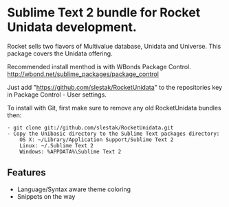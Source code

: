 # Sublime Text 2 bundle for Rocket Unidata development.

Rocket sells two flavors of Multivalue database, Unidata and Universe.
This package covers the Unidata offering.

Recommended install menthod is with WBonds Package Control.
http://wbond.net/sublime_packages/package_control

Just add "https://github.com/slestak/RocketUnidata" to the repositories key in Package Control - User settings.


To install with Git, first make sure to remove any old RocketUnidata bundles then:

    - git clone git://github.com/slestak/RocketUnidata.git
    - Copy the Unibasic directory to the Sublime Text packages directory:
        OS X: ~/Library/Application Support/Sublime Text 2
        Linux: ~/.Sublime Text 2
        Windows: %APPDATA%\Sublime Text 2

## Features

* Language/Syntax aware theme coloring
* Snippets on the way
